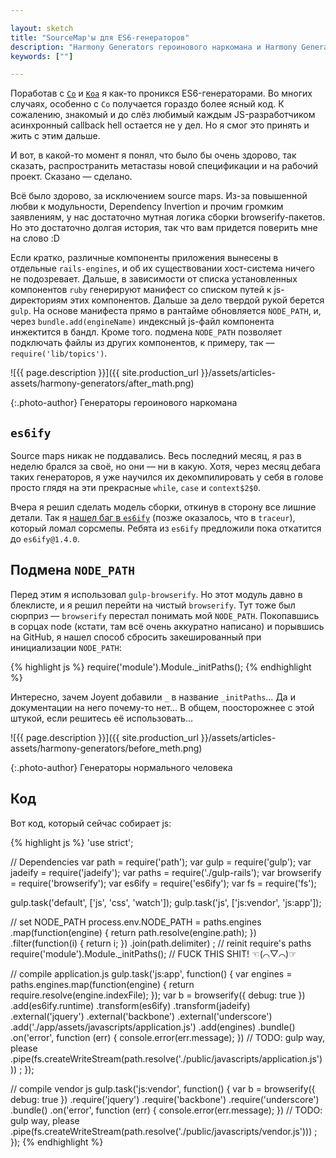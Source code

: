 ```yaml
---

layout: sketch
title: "SourceMap'ы для ES6-генераторов"
description: "Harmony Generators героинового наркомана и Harmony Generators нормального человека"
keywords: [""]

---
```


<style>
#content img {
  box-shadow: none;
  background-color: transparent;
}
#content .photo-author {
  margin-top: -3rem;
}
</style>

Поработав с [`Co`][1] и [`Koa`][2] я как-то проникся ES6-генераторами. Во многих случаях, особенно с `Co` получается
гораздо более ясный код. К сожалению, знакомый и до слёз любимый каждым JS-разработчиком асинхронный callback hell остается не у дел. Но я смог это принять и жить с этим дальше.

И вот, в какой-то момент я понял, что было бы очень здорово, так сказать, распространить метастазы новой спецификации и на рабочий проект. Сказано — сделано.

Всё было здорово, за исключением source maps. Из-за повышенной любви к модульности, Dependency Invertion и прочим громким заявлениям, у нас достаточно мутная логика сборки browserify-пакетов. Но это достаточно долгая история, так что вам придется поверить мне на слово :D

Если кратко, различные компоненты приложения вынесены в отдельные `rails-engines`, и об их существовании хост-система ничего не подозревает. Дальше, в зависимости от списка установленных компонентов `ruby` генерируют манифест со списком путей к js-директориям этих компонентов. Дальше за дело твердой рукой берется  `gulp`. На основе манифеста прямо в рантайме обновляется `NODE_PATH`, и, через `bundle.add(engineName)` индексный js-файл компонента инжектится в бандл. Кроме того. подмена `NODE_PATH` позволяет подключать файлы из других компонентов, к примеру, так — `require('lib/topics')`.

![{{ page.description }}]({{ site.production_url }}/assets/articles-assets/harmony-generators/after_math.png)

{:.photo-author}
Генераторы героинового наркомана

## `es6ify`

Source maps никак не поддавались. Весь последний месяц, я раз в неделю брался за своё, но они — ни в какую. Хотя, через месяц дебага таких генераторов, я уже научился их декомпилировать у себя в голове просто глядя на эти прекрасные `while`, `case` и `context$2$0`.

Вчера я решил сделать модель сборки, откинув в сторону все лишние детали. Так я [нашел баг в `es6ify`][3] (позже оказалось, что в `traceur`), который ломал сорсмепы. Ребята из `es6ify` предложили пока откатится до `es6ify@1.4.0`. 

## Подмена `NODE_PATH`

Перед этим я использовал `gulp-browserify`. Но этот модуль давно в блеклисте, и я решил перейти на чистый `browserify`. Тут тоже был сюрприз — `browserify` перестал понимать мой `NODE_PATH`. Покопавшись в сорцах node (кстати, там всё очень аккуратно написано) и порывшись на GitHub, я нашел способ сбросить закешированный при инициализации `NODE_PATH`:

{% highlight js %}
require('module').Module._initPaths();
{% endhighlight %}

Интересно, зачем Joyent добавили `_` в название `_initPaths`… Да и документации на него почему-то нет… В общем, поосторожнее с этой штукой, если решитесь её использовать… 

![{{ page.description }}]({{ site.production_url }}/assets/articles-assets/harmony-generators/before_meth.png)

{:.photo-author}
Генераторы нормального человека

## Код

Вот код, который сейчас собирает js: 

{% highlight js %}
'use strict';

// Dependencies
var path        = require('path');
var gulp        = require('gulp');
var jadeify     = require('jadeify');
var paths       = require('./gulp-rails');
var browserify  = require('browserify');
var es6ify      = require('es6ify');
var fs          = require('fs');


gulp.task('default', ['js', 'css', 'watch']);
gulp.task('js', ['js:vendor', 'js:app']);


// set NODE_PATH
process.env.NODE_PATH = paths.engines
  .map(function(engine) { return path.resolve(engine.path); })
  .filter(function(i) { return i; })
  .join(path.delimiter)
;
// reinit require's paths
require('module').Module._initPaths(); // FUCK THIS SHIT! ☜(⌒▽⌒)☞


// compile application.js
gulp.task('js:app', function() {
  var engines = paths.engines.map(function(engine) {
    return require.resolve(engine.indexFile);
  });
  var b = browserify({ debug: true })
    .add(es6ify.runtime)
    .transform(es6ify)
    .transform(jadeify)
    .external('jquery')
    .external('backbone')
    .external('underscore')
    .add('./app/assets/javascripts/application.js')
    .add(engines)
    .bundle()
    .on('error', function (err) { console.error(err.message); })
    // TODO: gulp way, please
    .pipe(fs.createWriteStream(path.resolve('./public/javascripts/application.js')))
  ;
});

// compile vendor js
gulp.task('js:vendor', function() {
  var b = browserify({ debug: true })
    .require('jquery')
    .require('backbone')
    .require('underscore')
    .bundle()
    .on('error', function (err) { console.error(err.message); })
    // TODO: gulp way, please
    .pipe(fs.createWriteStream(path.resolve('./public/javascripts/vendor.js')))
  ;
});
{% endhighlight %}

[1]: https://github.com/tj/co
[2]: https://github.com/koajs/koa
[3]: https://github.com/thlorenz/es6ify/issues/68#issuecomment-65082814
